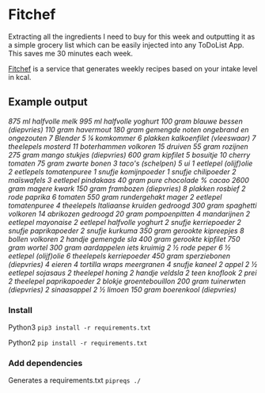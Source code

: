 # Fitchef
Extracting all the ingredients I need to buy for this week and outputting it as a simple grocery list which can be easily injected into any ToDoList App. This saves me 30 minutes each week.

[Fitchef](https://fitchef.nl/) is a service that generates weekly recipes based on your intake level in kcal.

## Example output
_875  ml halfvolle melk
995  ml halfvolle yoghurt
100  gram blauwe bessen (diepvries)
110  gram havermout
180  gram gemengde noten ongebrand en ongezouten
7 Blender
5 ¼ komkommer
6  plakken kalkoenfilet (vleeswaar)
7  theelepels mosterd
11  boterhammen volkoren
15  druiven
55  gram rozijnen
275  gram mango stukjes (diepvries)
600  gram kipfilet
5  bosuitje
10  cherry tomaten
75  gram zwarte bonen
3  taco's (schelpen)
5  ui
1  eetlepel (olijf)olie
2  eetlepels tomatenpuree
1  snufje komijnpoeder
1  snufje chilipoeder
2  maïswafels
3  eetlepel pindakaas
40  gram pure chocolade % cacao
2600  gram magere kwark
150  gram frambozen (diepvries)
8  plakken rosbief
2  rode paprika
6  tomaten
550  gram rundergehakt mager
2  eetlepel tomatenpuree
4  theelepels Italiaanse kruiden gedroogd
300  gram spaghetti volkoren
14  abrikozen gedroogd
20  gram pompoenpitten
4  mandarijnen
2  eetlepel mayonaise
2  eetlepel halfvolle yoghurt
2  snufje kerriepoeder
2  snufje paprikapoeder
2  snufje kurkuma
350  gram gerookte kipreepjes
8  bollen volkoren
2  handje gemengde sla
400  gram gerookte kipfilet
750  gram wortel
300  gram aardappelen iets kruimig
2 ½ rode peper
6 ½ eetlepel (olijf)olie
6  theelepels kerriepoeder
450  gram sperziebonen (diepvries)
4  eieren
4  tortilla wraps meergranen
4  snufje kaneel
2  appel
2 ½ eetlepel sojasaus
2  theelepel honing
2  handje veldsla
2  teen knoflook
2  prei 
2  theelepel paprikapoeder
2  blokje groentebouillon
200  gram tuinerwten (diepvries)
2  sinaasappel
2 ½ limoen
150  gram boerenkool (diepvries)_

### Install
Python3
`pip3 install -r requirements.txt`

Python2
`pip install -r requirements.txt`

### Add dependencies
Generates a requirements.txt
`pipreqs ./ `
